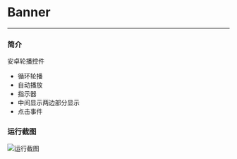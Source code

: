 # Banner
---
### 简介

安卓轮播控件

- 循环轮播
- 自动播放
- 指示器
- 中间显示两边部分显示
- 点击事件

### 运行截图
![运行截图]("https://github.com/liuxe66/Banner/blob/master/aa.gif")
